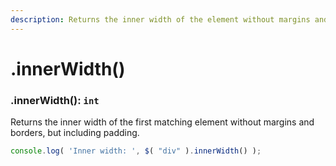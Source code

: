 ```yaml
---
description: Returns the inner width of the element without margins and borders.
---
```


# .innerWidth()

### .innerWidth(): ``int``
Returns the inner width of the first matching element without margins and borders, but including padding.
```javascript
console.log( 'Inner width: ', $( "div" ).innerWidth() );
```
